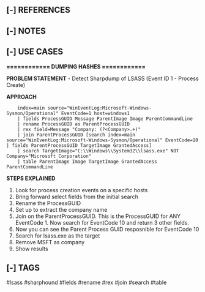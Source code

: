 <!---------------------------------------------------------------------------------
Copyright: (c) BLS OPS LLC.
This program is free software: you can redistribute it and/or modify
it under the terms of the GNU General Public License as published by
the Free Software Foundation, version 3.
This program is distributed in the hope that it will be useful,
but WITHOUT ANY WARRANTY; without even the implied warranty of
MERCHANTABILITY or FITNESS FOR A PARTICULAR PURPOSE. See the
GNU General Public License for more details.
You should have received a copy of the GNU General Public License
along with this program. If not, see <https://www.gnu.org/licenses/>.
--------------------------------------------------------------------------------->
## [-] REFERENCES


## [-] NOTES


## [-] USE CASES

__============ DUMPING HASHES ============__

__PROBLEM STATEMENT__  - Detect Sharpdump of LSASS (Event ID 1 - Process Create)

__APPROACH__ 

        index=main source="WinEventLog:Microsoft-Windows-Sysmon/Operational" EventCode=1 host=windows1
        | fields ProcessGUID Message ParentImage Image ParentCommandLine
        | rename ProcessGUID as ParentProcessGUID
        | rex field=Message "Company: (?<Company>.+)"
        | join ParentProcessGUID [search index=main source="WinEventLog:Microsoft-Windows-Sysmon/Operational" EventCode=10 | fields ParentProcessGUID TargetImage GrantedAccess]
        | search TargetImage="C:\\Windows\\System32\\lsass.exe" NOT Company="Microsoft Corporation"
        | table ParentImage Image TargetImage GrantedAccess ParentCommandLine

__STEPS EXPLAINED__ 

1. Look for process creation events on a specific hosts
2. Bring forward select fields from the initial search
3. Rename the ProcessGUID
4. Set up to extract the company name
5. Join on the ParentProcessGUID. This is the ProcessGUID for ANY EventCode 1. Now search for EventCode 10 and return 3 other fields.
6. Now you can see the Parent Process GUID resposnible for EventCode 10
7. Search for lsass.exe as the target
8. Remove MSFT as company
9. Show results  


## [-] TAGS

\#lsass #sharphound #fields #rename #rex #join #search #table
